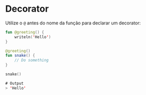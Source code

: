 # Decorator

Utilize o `@` antes do nome da função para declarar um decorator:

```kotlin
fun @greeting() {
    writeln('Hello')
}
```

```kotlin
@greeting()
fun snake() {
    // Do something
}

snake()

# Output
> 'Hello'
```

